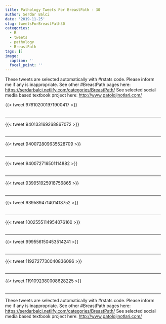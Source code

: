 ```yaml
---
title: Pathology Tweets For BreastPath - 30
author: Serdar Balci
date: '2019-11-25'
slug: tweetsForBreastPath30
categories:
  - R
  - tweets
  - pathology
  - BreastPath
tags: []
image:
  caption: ''
  focal_point: ''
---
```



These tweets are selected automatically with #rstats code. Please inform me if any is inappropriate.
See other #BreastPath pages here: https://serdarbalci.netlify.com/categories/BreastPath/ 
See selected social media based textbook project here: http://www.patolojinotlari.com/

{{< tweet 976102001971900417 >}}
<br>
<br>
<hr>
{{< tweet 940133169268867072 >}}
<br>
<br>
<hr>
{{< tweet 940072809635528709 >}}
<br>
<br>
<hr>
{{< tweet 940072716501114882 >}}
<br>
<br>
<hr>
{{< tweet 939951925918756865 >}}
<br>
<br>
<hr>
{{< tweet 939589471401418752 >}}
<br>
<br>
<hr>
{{< tweet 1002555114954076160 >}}
<br>
<br>
<hr>
{{< tweet 999556150453514241 >}}
<br>
<br>
<hr>
{{< tweet 1192727730040836096 >}}
<br>
<br>
<hr>
{{< tweet 1191092380008628225 >}}
<br>
<br>
<hr>


These tweets are selected automatically with #rstats code. Please inform me if any is inappropriate.
See other #BreastPath pages here: https://serdarbalci.netlify.com/categories/BreastPath/ 
See selected social media based textbook project here: http://www.patolojinotlari.com/
